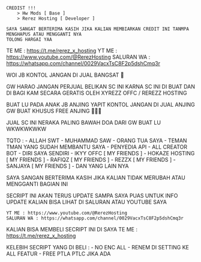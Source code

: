     CREDIST !!!
        > Hw Mods [ Base ]
        > Rerez Hosting [ Developer ]

    SAYA SANGAT BERTERIMA KASIH JIKA KALIAN MEMBIARKAN CREDIT INI TANMPA MENGHAPUS ATAU MENGGANTI NYA 
    TOLONG HARGAI YAA
   
TE ME : https://t.me/rerez_x_hosting
YT ME : https://www.youtube.com/@RerezHosting
SALURAN WA : https://whatsapp.com/channel/0029VacxTsC8F2p5dshCmq3r
    
WOI JB KONTOL JANGAN DI JUAL BANGSAT 🤬


GW HARAO JANGAN PERJUAL BELIKAN SC INI KARNA SC INI DI BUAT DAN DI BAGI KAM SECARA GERATIS OLEH XYREZZ OFFC / REREZZ HOSTING

BUAT LU PADA ANAK JB ANJING YAPIT KONTOL JANGAN DI JUAL ANJING GW BUAT KHUSUS FREE ANJING 🐶🐶🐶 

JUAL SC INI NERAKA PALING BAWAH DOA DARI GW BUAT LU WKWKWKWKW

TQTO :
    - ALLAH SWT 
    - MUHAMMAD SAW
    - ORANG TUA SAYA
    - TEMAN TMAN YANG SUDAH MEMBANTU SAYA
    - PENYEDIA API
    - ALL CREATOR BOT
    - DIRI SAYA SENDIRI
    - IKYY OFFC [ MY FRIENDS ] 
    - HOKAZE HOSTING [ MY FRIENDS ]
    - RAFIQZ [ MY FRIENDS ]
    - REZZX [ MY FRIENDS ]
    - SANJAYA [ MY FRIENDS ]
    - DAN YANG LAIN NYA


SAYA SANGAN BERTERIMA KASIH JIKA KALIAN TIDAK MERUBAH ATAU MENGGANTI BAGIAN INI 

SECRIPT INI AKAN TERUS UPDATE SAMPA SAYA PUAS UNTUK INFO UPDATE KALIAN BISA LIHAT DI SALURAN ATAU YOUTUBE SAYA

    YT ME : https://www.youtube.com/@RerezHosting
    SALURAN WA : https://whatsapp.com/channel/0029VacxTsC8F2p5dshCmq3r
    
    
    
    
KALIAN BISA MEMBELI SECRIPT INI DI SAYA
    TE ME : https://t.me/rerez_x_hosting

KELEBIH SECRIPT YANG DI BELI :
    - NO ENC ALL
    - RENEM DI SETTING KE ALL FEATUR
    - FREE PTLA PTLC JIKA ADA